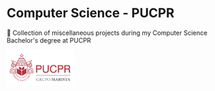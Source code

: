 # Computer Science - PUCPR
🧪 Collection of miscellaneous projects during my Computer Science Bachelor's degree at PUCPR

<img src="https://github.com/gprzy/credit-scoring/blob/main/assets/puc.png" width="30%" height="30%"/>
